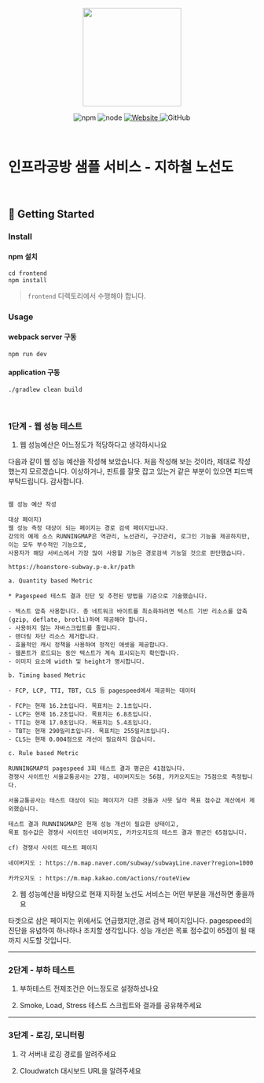 <p align="center">
    <img width="200px;" src="https://raw.githubusercontent.com/woowacourse/atdd-subway-admin-frontend/master/images/main_logo.png"/>
</p>
<p align="center">
  <img alt="npm" src="https://img.shields.io/badge/npm-%3E%3D%205.5.0-blue">
  <img alt="node" src="https://img.shields.io/badge/node-%3E%3D%209.3.0-blue">
  <a href="https://edu.nextstep.camp/c/R89PYi5H" alt="nextstep atdd">
    <img alt="Website" src="https://img.shields.io/website?url=https%3A%2F%2Fedu.nextstep.camp%2Fc%2FR89PYi5H">
  </a>
  <img alt="GitHub" src="https://img.shields.io/github/license/next-step/atdd-subway-service">
</p>

<br>

# 인프라공방 샘플 서비스 - 지하철 노선도

<br>

## 🚀 Getting Started

### Install
#### npm 설치
```
cd frontend
npm install
```
> `frontend` 디렉토리에서 수행해야 합니다.

### Usage
#### webpack server 구동
```
npm run dev
```
#### application 구동
```
./gradlew clean build
```
<br>


### 1단계 - 웹 성능 테스트
1. 웹 성능예산은 어느정도가 적당하다고 생각하시나요

다음과 같이 웹 성능 예산을 작성해 보았습니다. 
처음 작성해 보는 것이라, 제대로 작성했는지 모르겠습니다.
이상하거나, 핀트를 잘못 잡고 있는거 같은 부분이 있으면 
피드백 부탁드립니다.
감사합니다. 


```text

웹 성능 예산 작성

대상 페이지)
웹 성능 측정 대상이 되는 페이지는 경로 검색 페이지입니다.
강의의 예제 소스 RUNNINGMAP은 역관리, 노선관리, 구간관리, 로그인 기능을 제공하지만,
이는 모두 부수적인 기능으로, 
사용자가 해당 서비스에서 가장 많이 사용할 기능은 경로검색 기능일 것으로 판단했습니다.

https://hoanstore-subway.p-e.kr/path

```

```text
a. Quantity based Metric

* Pagespeed 테스트 결과 진단 및 추천된 방법을 기준으로 기술했습니다.

- 텍스트 압축 사용합니다. 총 네트워크 바이트를 최소화하려면 텍스트 기반 리소스를 압축(gzip, deflate, brotli)하여 제공해야 합니다.
- 사용하지 않는 자바스크립트를 줄입니다.
- 렌더링 차단 리소스 제거합니다.
- 효율적인 캐시 정책을 사용하여 정적인 애셋을 제공합니다. 
- 웹폰트가 로드되는 동안 텍스트가 계속 표시되는지 확인합니다. 
- 이미지 요소에 width 및 height가 명시합니다.
```

```text
b. Timing based Metric

- FCP, LCP, TTI, TBT, CLS 등 pagespeed에서 제공하는 데이터

- FCP는 현재 16.2초입니다. 목표치는 2.1초입니다.
- LCP는 현재 16.2초입니다. 목표치는 6.8초입니다.
- TTI는 현재 17.0초입니다. 목표치는 5.4초입니다. 
- TBT는 현재 290밀리초입니다. 목표치는 255밀리초입니다.
- CLS는 현재 0.004점으로 개선이 필요하지 않습니다.

```

```text
c. Rule based Metric

RUNNINGMAP의 pagespeed 3회 테스트 결과 평균은 41점입니다. 
경쟁사 사이트인 서울교통공사는 27점, 네이버지도는 56점, 카카오지도는 75점으로 측정됩니다.

서울교통공사는 테스트 대상이 되는 페이지가 다른 것들과 사뭇 달라 목표 점수값 계산에서 제외했습니다. 
  
테스트 결과 RUNNINGMAP은 현재 성능 개선이 필요한 상태이고, 
목표 점수값은 경쟁사 사이트인 네이버지도, 카카오지도의 테스트 결과 평균인 65점입니다. 

cf) 경쟁사 사이트 테스트 페이지

네이버지도 : https://m.map.naver.com/subway/subwayLine.naver?region=1000

카카오지도 : https://m.map.kakao.com/actions/routeView
```


2. 웹 성능예산을 바탕으로 현재 지하철 노선도 서비스는 어떤 부분을 개선하면 좋을까요

타겟으로 삼은 페이지는 위에서도 언급했지만,경로 검색 페이지입니다.
pagespeed의 진단을 유념하여 하나하나 조치할 생각입니다.
성능 개선은 목표 점수값이 65점이 될 때까지 시도할 것입니다. 



---

### 2단계 - 부하 테스트 
1. 부하테스트 전제조건은 어느정도로 설정하셨나요

2. Smoke, Load, Stress 테스트 스크립트와 결과를 공유해주세요

---

### 3단계 - 로깅, 모니터링
1. 각 서버내 로깅 경로를 알려주세요

2. Cloudwatch 대시보드 URL을 알려주세요
